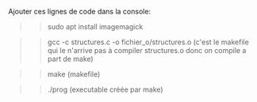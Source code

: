 
Ajouter ces lignes de code dans la console: 

>>sudo apt install imagemagick

>>gcc -c structures.c -o fichier_o/structures.o (c'est le makefile qui le n'arrive pas à compiler structures.o donc on compile a part de make)

>>make (makefile)

>>./prog (executable créée par make)
